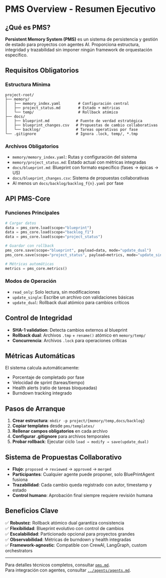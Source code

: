 # PMS Overview - Resumen Ejecutivo

## ¿Qué es PMS?

**Persistent Memory System (PMS)** es un sistema de persistencia y gestión de estado para proyectos con agentes AI. Proporciona estructura, integridad y trazabilidad sin imponer ningún framework de orquestación específico.

## Requisitos Obligatorios

### Estructura Mínima
```
project-root/
├── memory/
│   ├── memory_index.yaml        # Configuración central
│   ├── project_status.md        # Estado + métricas
│   └── temp/                    # Rollback atómico
├── docs/
│   ├── blueprint.md            # Fuente de verdad estratégica
│   ├── blueprint_changes.csv   # Propuestas de cambio collaborativas
│   └── backlog/                # Tareas operativas por fase
└── .gitignore                  # Ignora .lock, temp/, *.tmp
```

### Archivos Obligatorios
- `memory/memory_index.yaml`: Rutas y configuración del sistema
- `memory/project_status.md`: Estado actual con métricas integradas
- `docs/blueprint.md`: Blueprint con formato específico (fases → épicas → US)
- `docs/blueprint_changes.csv`: Sistema de propuestas collaborativas
- Al menos un `docs/backlog/backlog_f{n}.yaml` por fase

## API PMS-Core

### Funciones Principales
```python
# Cargar datos
data = pms_core.load(scope="blueprint")
data = pms_core.load(scope="backlog_f1") 
data = pms_core.load(scope="project_status")

# Guardar con rollback
pms_core.save(scope="blueprint", payload=data, mode="update_dual")
pms_core.save(scope="project_status", payload=metrics, mode="update_single")

# Métricas automáticas
metrics = pms_core.metrics()
```

### Modos de Operación
- `read_only`: Solo lectura, sin modificaciones
- `update_single`: Escribe un archivo con validaciones básicas
- `update_dual`: Rollback dual atómico para cambios críticos

## Control de Integridad

- **SHA-1 validation**: Detecta cambios externos al blueprint
- **Rollback dual**: Archivos `.tmp` + `rename()` atómico en `memory/temp/`
- **Concurrencia**: Archivos `.lock` para operaciones críticas

## Métricas Automáticas

El sistema calcula automáticamente:
- Porcentaje de completado por fase
- Velocidad de sprint (tareas/tiempo)
- Health alerts (ratio de tareas bloqueadas)
- Burndown tracking integrado

## Pasos de Arranque

1. **Crear estructura**: `mkdir -p project/{memory/temp,docs/backlog}`
2. **Copiar templates** desde `pms/templates/`
3. **Rellenar campos obligatorios** en cada archivo
4. **Configurar .gitignore** para archivos temporales
5. **Probar rollback**: Ejecutar ciclo `load → modify → save(update_dual)`

## Sistema de Propuestas Collaborativo

- **Flujo**: `proposed` → `reviewed` → `approved` → `merged`
- **Participantes**: Cualquier agente puede proponer, solo BluePrintAgent fusiona
- **Trazabilidad**: Cada cambio queda registrado con autor, timestamp y estado
- **Control humano**: Aprobación final siempre requiere revisión humana

## Beneficios Clave

✅ **Robustez**: Rollback atómico dual garantiza consistencia  
✅ **Flexibilidad**: Blueprint evolutivo con control de cambios  
✅ **Escalabilidad**: Particionado opcional para proyectos grandes  
✅ **Observabilidad**: Métricas de burndown y health integradas  
✅ **Framework-agnostic**: Compatible con CrewAI, LangGraph, custom orchestrators

---

Para detalles técnicos completos, consultar [`pms.md`](./pms.md).  
Para integración con agentes, consultar [`../agents/agents.md`](../agents/agents.md).